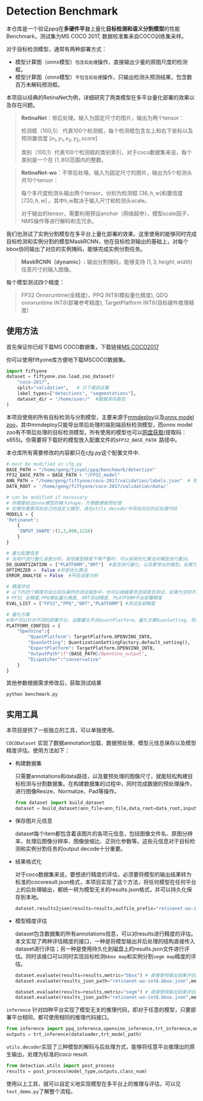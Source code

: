 # Detection Benchmark
本仓库是一个验证ppq在**多硬件平台**上量化**目标检测和语义分割模型**的性能Benchmark，测试集为MS COCO 2017, 数据校准集来自COCO训练集采样。

对于目标检测模型，通常有两种部署方式：

- 模型计算图（onnx模型）`包含后处理`操作，直接输出少量的原图尺度的检测框。
- 模型计算图（onnx模型）`不包含后处理`操作，只输出检测头预测结果，包含数百万未解码预测框。

本项目以经典的RetinaNet为例，详细研究了两类模型在多平台量化部署的效果以及存在问题。

>**RetinaNet**：带后处理。输入为固定尺寸的图片，输出为两个tensor：
>
>检测框（100,5） 代表100个检测框，每个检测框包含左上和右下坐标以及预测置信度 $[x_1,y_1,x_2,y_2,score]$
>
>类别（100,1）代表100个检测框的类别索引，对于coco数据集来说，每个类别是一个在 $[1,80]$范围内的整数。

>**RetinaNet-wo**：不带后处理。输入为固定尺寸的图片，输出为5个检测头共10个tensor：
>
>每个多尺度检测头输出两个tensor，分别为检测框 $[36,h,w]$和置信度 $[720,h,w]$ 。其中h,w取决于输入尺寸和检测头scale。
>
>对于输出的tensor，需要利用预设anchor（网络超参），模型scale因子，NMS操作等进行解码和去冗余。

我们也测试了实例分割模型在多平台上量化部署的效果。这里使用的能够同时完成目标检测和实例分割的模型MaskRCNN，他在目标检测输出的基础上，对每个bbox协同输出了对应的实例掩码，能够完成实例分割任务。

> **MaskRCNN（dynamic）:** 输出分割掩码，能够支持 $(1,3,height,width)$ 任意尺寸的输入图像。

每个模型测试四个精度：

> FP32 Onnxruntime(全精度)，PPQ INT8(模拟量化精度), QDQ onnxruntime INT8(部署参考精度), TargetPlatform INT8(目标硬件推理精度) 

## 使用方法
首先保证你已经下载MS COCO数据集，下载链接[MS COCO2017](https://cocodataset.org/#download)  

你可以使用fiftyone库方便地下载MSCOCO数据集。

```python
import fiftyone
dataset = fiftyone.zoo.load_zoo_dataset(
    "coco-2017",
    split="validation",   # 只下载验证集
    label_types=["detections", "segmentations"],
    dataset_dir = "/home/user/"  #数据保存路径
)
```

本项目使用的所有目标检测与分割模型，主要来源于[mmdeploy](https://github.com/open-mmlab/mmdeploy)以及[onnx model zoo](https://github.com/onnx/models)，其中mmdeploy只能导出带后处理的端到端目标检测模型，而onnx model zoo有不带后处理的目标检测模型。所有使用的模型也可以[网盘获取](https://pan.baidu.com/s/1D1xZuQN6bR221u_NkmHPpA )(提取码：s655)。你需要将下载好的模型放入配置文件的`$FP32_BASE_PATH `路径中。

本仓库所有需要修改的内容都只在*cfg.py*这个配置文件中.

```python
# must be modified in cfg.py
BASE_PATH = "/home/geng/tinyml/ppq/benchmark/detection"
FP32_BASE_PATH = BASE_PATH + "/FP32_model"
ANN_PATH = "/home/geng/fiftyone/coco-2017/validation/labels.json"  # 用来读取 validation dataset
DATA_ROOT = '/home/geng/fiftyone/coco-2017/validation/data/'

# can be modified if necessary
# 你需要给出onnx模型的输入shape，方便数据做预处理
# 如果你需要添加自己的自定义模型，请在utils.decoder中添加对应的后处理代码
MODELS = {
'Retinanet':
    {
    'INPUT_SHAPE':(1,3,800,1216)
    }
}

# 量化配置信息
# 当用户进行量化误差分析，发现模型精度下降严重时，可以采用优化算法对模型进行重训。
DO_QUANTIZATION = ["PLATFORM","ORT"]  #是否进行量化，以及要导出的模型。如果为空则不进行量化。
OPTIMIZER =  False #开启优化算法
ERROR_ANALYSE = False  #开启误差分析

# 精度评估
# 以下的四个精度将会出现在最终的测试报告中，你可以根据需求选择是否测试。如果为空则不进行任何推理操作。
# PF32 全精度,PPQ模拟量化精度, ORT测试精度, PLATFORM平台部署精度
EVAL_LIST = ["FP32","PPQ","ORT","PLATFORM"] #测试全部精度

# 量化方案
#用户可以针对不同的部署平台，设置量化平台QuantPlatform，量化方案QuanSetting，导出平台格式ExportPlatform，量化后模型输出路径OutputPath，以及量化调度器Dispatcher。
PLATFORM_CONFIGS = {
    "OpenVino":{
        "QuantPlatform": TargetPlatform.OPENVINO_INT8,
        "QuanSetting": QuantizationSettingFactory.default_setting(),
        "ExportPlatform": TargetPlatform.OPENVINO_INT8,
        "OutputPath":f"{BASE_PATH}/OpenVino_output",
        "Dispatcher":"conservative"
    }
}
```
其他参数根据需求修改后，获取测试结果
```python3
python benchmark.py
```

## 实用工具

本项目提供了一些独立的工具，可以单独使用。

`COCODataset` 实现了数据annotation加载、数据预处理、模型元信息保存以及模型精度评估。使用方法如下：

- 构建数据集

  只需要annotations和data路径，以及要预处理的图像尺寸，就能轻松构建目标检测与分割数据集。在构建数据集的过程中，同时完成数据的预处理操作，进行图像Resize、Normalize、Pad等操作。

  ```python
  from dataset import build_dataset
  dataset = build_dataset(ann_file=ann_file,data_root=data_root,input_size=input_size,keep_ratio=True) #构建数据集
  ```

- 保存图片元信息

  dataset每个item都包含着该图片的各项元信息，包括图像文件名、原图分辨率，处理后图像分辨率、图像放缩比、正则化参数等。这些元信息对于目标检测和实例分割任务的output decode十分重要。

- 结果格式化

  对于coco数据集来说，要想进行精度的评估，必须要将模型的输出结果转为标准的cocoresult.json格式，本项目实现了这个方法，将任何模型在任何平台上的后处理输出，都统一转为模型无关的results.json格式，并可以持久化保存到本地。

  ```python
  dataset.results2json(results=results,outfile_prefix="retinanet-wo-int8") #格式化results并保存到本地
  ```

- 模型精度评估

  dataset包含数据集的所有annotations信息，可以对results进行精度的评估。本文实现了两种评估精度的接口，一种是将模型输出并后处理的结构直接传入dataset进行评估；另一种是使用持久化到磁盘上的results.json文件进行评估。同时该接口可以同时实现目标检测`bbox map`和实例分割`segm map`精度的评估。

  ```python
  dataset.evaluate(results=results,metric="bbox") # 直接使用输出结果评估目标检测精度
  dataset.evaluate(results_json_path="retinanet-wo-int8.bbox.json",metric="bbox") # 使用results.json文件评估目标检测精度
  
  dataset.evaluate(results=results,metric="segm") # 直接使用输出结果评估实例分割精度
  dataset.evaluate(results_json_path="retinanet-wo-int8.bbox.json",metric="segm") # 使用results.json文件评估实例分割精度
  ```

`inference` 针对四种平台实现了模型无关的推理代码，即对于任意的模型，只要部署平台相同，都可使用相同的推理代码接口。

```python
from inference import ppq_inference,openvino_inference,trt_inference,onnxruntime_inference
outputs = trt_inference(dataloader,trt_model_path)
```

`utils.decoder`实现了三种模型的解码与后处理方式，能够将任意平台推理出的原生输出，处理为标准的coco result.

```python
from detection.utils import post_process
results = post_process(model_type,outputs,class_num)
```

使用以上工具，就可以自定义地实现模型在多平台上的推理与评估，可以见`test_demo.py`了解整个流程。

